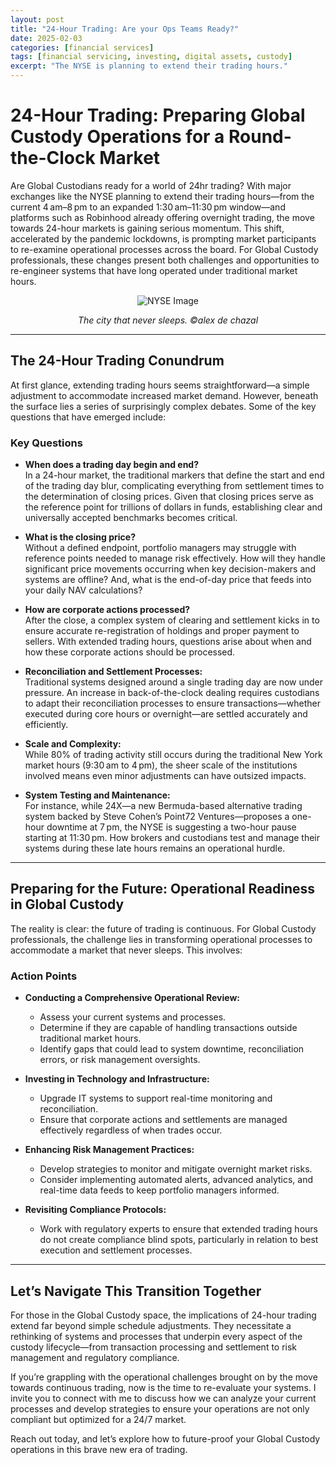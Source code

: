 ```yaml
---
layout: post
title: "24-Hour Trading: Are your Ops Teams Ready?"
date: 2025-02-03
categories: [financial services]
tags: [financial servicing, investing, digital assets, custody]
excerpt: "The NYSE is planning to extend their trading hours."
---
```



# 24-Hour Trading: Preparing Global Custody Operations for a Round-the-Clock Market

Are Global Custodians ready for a world of 24hr trading? With major exchanges like the NYSE planning to extend their trading hours—from the current 4 am–8 pm to an expanded 1:30 am–11:30 pm window—and platforms such as Robinhood already offering overnight trading, the move towards 24-hour markets is gaining serious momentum. This shift, accelerated by the pandemic lockdowns, is prompting market participants to re-examine operational processes across the board. For Global Custody professionals, these changes present both challenges and opportunities to re-engineer systems that have long operated under traditional market hours.

<div style="text-align: center;">
  <img src="{{ '/assets/images/nycnight.jpg' | relative_url }}" alt="NYSE Image" style="max-width: 100%; height: auto;">
  <p><em>The city that never sleeps. &copy;alex de chazal</em></p>
</div>

---

## The 24-Hour Trading Conundrum

At first glance, extending trading hours seems straightforward—a simple adjustment to accommodate increased market demand. However, beneath the surface lies a series of surprisingly complex debates. Some of the key questions that have emerged include:

### Key Questions

- **When does a trading day begin and end?**  
  In a 24-hour market, the traditional markers that define the start and end of the trading day blur, complicating everything from settlement times to the determination of closing prices. Given that closing prices serve as the reference point for trillions of dollars in funds, establishing clear and universally accepted benchmarks becomes critical.

- **What is the closing price?**  
  Without a defined endpoint, portfolio managers may struggle with reference points needed to manage risk effectively. How will they handle significant price movements occurring when key decision-makers and systems are offline? And, what is the end-of-day price that feeds into your daily NAV calculations?

- **How are corporate actions processed?**  
  After the close, a complex system of clearing and settlement kicks in to ensure accurate re-registration of holdings and proper payment to sellers. With extended trading hours, questions arise about when and how these corporate actions should be processed.

- **Reconciliation and Settlement Processes:**  
  Traditional systems designed around a single trading day are now under pressure. An increase in back-of-the-clock dealing requires custodians to adapt their reconciliation processes to ensure transactions—whether executed during core hours or overnight—are settled accurately and efficiently.

- **Scale and Complexity:**  
  While 80% of trading activity still occurs during the traditional New York market hours (9:30 am to 4 pm), the sheer scale of the institutions involved means even minor adjustments can have outsized impacts.

- **System Testing and Maintenance:**  
  For instance, while 24X—a new Bermuda-based alternative trading system backed by Steve Cohen’s Point72 Ventures—proposes a one-hour downtime at 7 pm, the NYSE is suggesting a two-hour pause starting at 11:30 pm. How brokers and custodians test and manage their systems during these late hours remains an operational hurdle.

---

## Preparing for the Future: Operational Readiness in Global Custody

The reality is clear: the future of trading is continuous. For Global Custody professionals, the challenge lies in transforming operational processes to accommodate a market that never sleeps. This involves:

### Action Points

- **Conducting a Comprehensive Operational Review:**  
  - Assess your current systems and processes.  
  - Determine if they are capable of handling transactions outside traditional market hours.  
  - Identify gaps that could lead to system downtime, reconciliation errors, or risk management oversights.

- **Investing in Technology and Infrastructure:**  
  - Upgrade IT systems to support real-time monitoring and reconciliation.  
  - Ensure that corporate actions and settlements are managed effectively regardless of when trades occur.

- **Enhancing Risk Management Practices:**  
  - Develop strategies to monitor and mitigate overnight market risks.  
  - Consider implementing automated alerts, advanced analytics, and real-time data feeds to keep portfolio managers informed.

- **Revisiting Compliance Protocols:**  
  - Work with regulatory experts to ensure that extended trading hours do not create compliance blind spots, particularly in relation to best execution and settlement processes.

---

## Let’s Navigate This Transition Together

For those in the Global Custody space, the implications of 24-hour trading extend far beyond simple schedule adjustments. They necessitate a rethinking of systems and processes that underpin every aspect of the custody lifecycle—from transaction processing and settlement to risk management and regulatory compliance.

If you’re grappling with the operational challenges brought on by the move towards continuous trading, now is the time to re-evaluate your systems. I invite you to connect with me to discuss how we can analyze your current processes and develop strategies to ensure your operations are not only compliant but optimized for a 24/7 market.

Reach out today, and let’s explore how to future-proof your Global Custody operations in this brave new era of trading.
